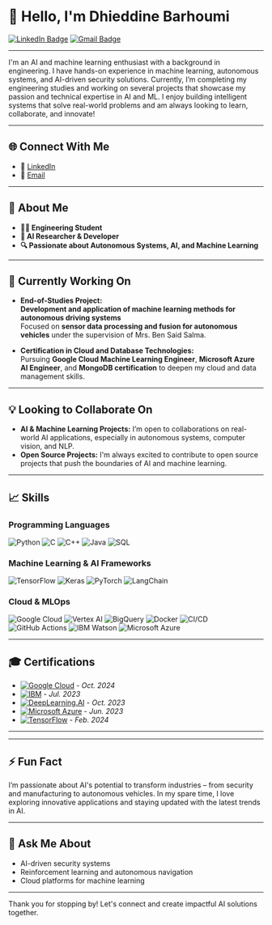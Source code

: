 # 👋 Hello, I'm Dhieddine Barhoumi

[![LinkedIn Badge](https://img.shields.io/badge/-Dhieddine%20Barhoumi-blue?style=flat&logo=Linkedin&logoColor=white&link=https://www.linkedin.com/in/dhieddinebarhoumi/)](https://www.linkedin.com/in/dhieddinebarhoumi/)
[![Gmail Badge](https://img.shields.io/badge/-dhieddine.barhoumi@gmail.com-c14438?style=flat&logo=Gmail&logoColor=white&link=mailto:dhieddine.barhoumi@gmail.com)](mailto:dhieddine.barhoumi@gmail.com)

---

I'm an AI and machine learning enthusiast with a background in engineering. I have hands-on experience in machine learning, autonomous systems, and AI-driven security solutions. Currently, I’m completing my engineering studies and working on several projects that showcase my passion and technical expertise in AI and ML. I enjoy building intelligent systems that solve real-world problems and am always looking to learn, collaborate, and innovate!

---

## 🌐 Connect With Me

- 💼 [LinkedIn]((https://www.linkedin.com/in/barhoumi-dhieddine/))
- 📧 [Email](mailto:dhieddine.barhoumi@insat.ucar.tn)

---

## 🚀 About Me

- **👨‍🎓 Engineering Student**
- **🔬 AI Researcher & Developer**
- **🔍 Passionate about Autonomous Systems, AI, and Machine Learning**

---

## 🧠 Currently Working On

- **End-of-Studies Project:**  
  **Development and application of machine learning methods for autonomous driving systems**  
  Focused on **sensor data processing and fusion for autonomous vehicles** under the supervision of Mrs. Ben Said Salma.

- **Certification in Cloud and Database Technologies:**  
  Pursuing **Google Cloud Machine Learning Engineer**, **Microsoft Azure AI Engineer**, and **MongoDB certification** to deepen my cloud and data management skills.

---

## 💡 Looking to Collaborate On

- **AI & Machine Learning Projects:** I’m open to collaborations on real-world AI applications, especially in autonomous systems, computer vision, and NLP.
- **Open Source Projects:** I'm always excited to contribute to open source projects that push the boundaries of AI and machine learning.

---
## 📈 Skills

### Programming Languages
![Python](https://img.shields.io/badge/-Python-3776AB?style=for-the-badge&logo=python&logoColor=white)
![C](https://img.shields.io/badge/-C-A8B9CC?style=for-the-badge&logo=c&logoColor=white)
![C++](https://img.shields.io/badge/-C++-00599C?style=for-the-badge&logo=c%2B%2B&logoColor=white)
![Java](https://img.shields.io/badge/-Java-007396?style=for-the-badge&logo=java&logoColor=white)
![SQL](https://img.shields.io/badge/-SQL-4479A1?style=for-the-badge&logo=postgresql&logoColor=white)

### Machine Learning & AI Frameworks
![TensorFlow](https://img.shields.io/badge/-TensorFlow-FF6F00?style=for-the-badge&logo=tensorflow&logoColor=white)
![Keras](https://img.shields.io/badge/-Keras-D00000?style=for-the-badge&logo=keras&logoColor=white)
![PyTorch](https://img.shields.io/badge/-PyTorch-EE4C2C?style=for-the-badge&logo=pytorch&logoColor=white)
![LangChain](https://img.shields.io/badge/-LangChain-000000?style=for-the-badge&logo=openai&logoColor=white)

### Cloud & MLOps
![Google Cloud](https://img.shields.io/badge/-Google%20Cloud-4285F4?style=for-the-badge&logo=googlecloud&logoColor=white)
![Vertex AI](https://img.shields.io/badge/-Vertex%20AI-4285F4?style=for-the-badge&logo=googlecloud&logoColor=white)
![BigQuery](https://img.shields.io/badge/-BigQuery-4285F4?style=for-the-badge&logo=googlecloud&logoColor=white)
![Docker](https://img.shields.io/badge/-Docker-2496ED?style=for-the-badge&logo=docker&logoColor=white)
![CI/CD](https://img.shields.io/badge/-CI/CD-430098?style=for-the-badge&logo=githubactions&logoColor=white)
![GitHub Actions](https://img.shields.io/badge/-GitHub%20Actions-2088FF?style=for-the-badge&logo=githubactions&logoColor=white)
![IBM Watson](https://img.shields.io/badge/-IBM%20Watson-052FAD?style=for-the-badge&logo=ibmwatson&logoColor=white)
![Microsoft Azure](https://img.shields.io/badge/-Microsoft%20Azure-0078D4?style=for-the-badge&logo=microsoftazure&logoColor=white)

---

## 🎓 Certifications

- [![Google Cloud](https://img.shields.io/badge/Google%20Cloud-Professional%20Machine%20Learning%20Engineer-4285F4?style=for-the-badge&logo=googlecloud&logoColor=white)](https://www.credly.com/badges/eb1ab97e-f85a-4c77-a145-e0379397b864/public_url) - *Oct. 2024*
- [![IBM](https://img.shields.io/badge/IBM-AI%20Engineering%20Professional%20Certificate-052FAD?style=for-the-badge&logo=ibm&logoColor=white)](https://www.credly.com/badges/eaedf563-4f6d-409b-b6ee-789178915722/public_url) - *Jul. 2023*
- [![DeepLearning.AI](https://img.shields.io/badge/DeepLearning.AI-Deep%20Learning%20Specialization-FF6F00?style=for-the-badge&logo=deeplearning-dot-ai&logoColor=white)](https://www.credly.com/badges/2c5ddcb1-a3ef-463d-b166-1552a561d336/public_url) - *Oct. 2023*
- [![Microsoft Azure](https://img.shields.io/badge/Microsoft%20Azure-AI%20Fundamentals-0078D4?style=for-the-badge&logo=microsoftazure&logoColor=white)](https://learn.microsoft.com/en-us/users/dhieddinebarhoumi-9376/credentials/b8a7426f7fbcd9a2) - *Jun. 2023*
- [![TensorFlow](https://img.shields.io/badge/TensorFlow-Professional%20Developer-FF6F00?style=for-the-badge&logo=tensorflow&logoColor=white)](https://coursera.org/share/b321d57dfadadab4d75e696ef46c1817) - *Feb. 2024*

---



---

## ⚡ Fun Fact

I’m passionate about AI's potential to transform industries – from security and manufacturing to autonomous vehicles. In my spare time, I love exploring innovative applications and staying updated with the latest trends in AI.

---

## 💬 Ask Me About

- AI-driven security systems
- Reinforcement learning and autonomous navigation
- Cloud platforms for machine learning

---


Thank you for stopping by! Let's connect and create impactful AI solutions together.
